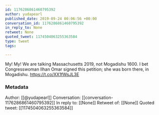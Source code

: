 ```yaml
---
id: 1176286861460795392
author: yudapearl
published_date: 2019-09-24 00:06:56 +00:00
conversation_id: 1176286861460795392
in_reply_to: None
retweet: None
quoted_tweet: 1174504063255363584
type: tweet
tags:

---
```


My! My! We are talking Massachusetts 2019, not Mogadishu 1600. I bet Congresswoman Ilhan Omar signed this petition; she was born there, in Mogadishu. https://t.co/XX1fWsJL3E

### Metadata

Author: [[@yudapearl]]
Conversation: [[conversation-1176286861460795392]]
In reply to: [[None]]
Retweet of: [[None]]
Quoted tweet: [[1174504063255363584]]
